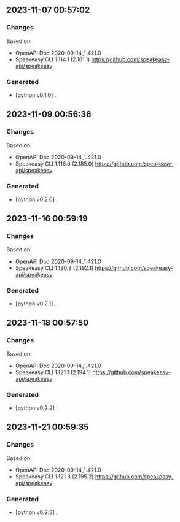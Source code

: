 

## 2023-11-07 00:57:02
### Changes
Based on:
- OpenAPI Doc 2020-09-14_1.421.0 
- Speakeasy CLI 1.114.1 (2.181.1) https://github.com/speakeasy-api/speakeasy
### Generated
- [python v0.1.0] .

## 2023-11-09 00:56:36
### Changes
Based on:
- OpenAPI Doc 2020-09-14_1.421.0 
- Speakeasy CLI 1.116.0 (2.185.0) https://github.com/speakeasy-api/speakeasy
### Generated
- [python v0.2.0] .

## 2023-11-16 00:59:19
### Changes
Based on:
- OpenAPI Doc 2020-09-14_1.421.0 
- Speakeasy CLI 1.120.3 (2.192.1) https://github.com/speakeasy-api/speakeasy
### Generated
- [python v0.2.1] .

## 2023-11-18 00:57:50
### Changes
Based on:
- OpenAPI Doc 2020-09-14_1.421.0 
- Speakeasy CLI 1.121.1 (2.194.1) https://github.com/speakeasy-api/speakeasy
### Generated
- [python v0.2.2] .

## 2023-11-21 00:59:35
### Changes
Based on:
- OpenAPI Doc 2020-09-14_1.421.0 
- Speakeasy CLI 1.121.3 (2.195.2) https://github.com/speakeasy-api/speakeasy
### Generated
- [python v0.2.3] .